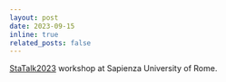 ```yaml
---
layout: post
date: 2023-09-15
inline: true
related_posts: false
---
```


<a href="[https://en.wikipedia.org/wiki/Cold-pressed_juice](https://statalk2023.shinyapps.io/statalk2023/)">StaTalk2023</a> workshop at Sapienza University of Rome. 
